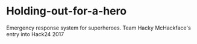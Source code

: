 # Holding-out-for-a-hero
Emergency response system for superheroes. Team Hacky McHackface's entry into Hack24 2017
